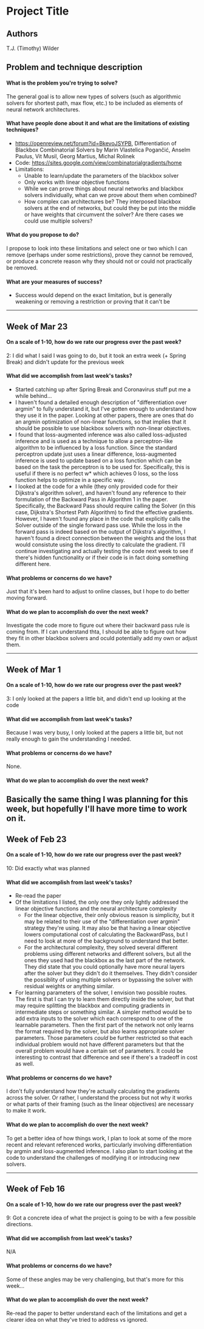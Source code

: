 # Project Title
## Authors
T.J. (Timothy) Wilder

## Problem and technique description

#### What is the problem you're trying to solve?
The general goal is to allow new types of solvers (such as algorithmic solvers for shortest path, max flow, etc.) to be included as elements of neural network architectures.

#### What have people done about it and what are the limitations of existing techniques?
- https://openreview.net/forum?id=BkevoJSYPB, Differentiation of Blackbox Combinatorial Solvers by Marin Vlastelica Pogančić, Anselm Paulus, Vit Musil, Georg Martius, Michal Rolinek
- Code: https://sites.google.com/view/combinatorialgradients/home
- Limitations:
    - Unable to learn/update the parameters of the blackbox solver
    - Only works with linear objective functions
    - While we can prove things about neural networks and blackbox solvers individually, what can we prove about them when combined?
    - How complex can architectures be? They interposed blackbox solvers at the end of networks, but could they be put into the middle or have weights that circumvent the solver? Are there cases we could use multiple solvers?
#### What do you propose to do?
I propose to look into these limitations and select one or two which I can remove (perhaps under some restrictions), prove they cannot be removed, or produce a concrete reason why they should not or could not practically be removed.

#### What are your measures of success?
- Success would depend on the exact limitation, but is generally weakening or removing a restriction or proving that it can't be
---
## Week of Mar 23

#### On a scale of 1-10, how do we rate our progress over the past week?
2: I did what I said I was going to do, but it took an extra week (+ Spring Break) and didn't update for the previous week

#### What did we accomplish from last week's tasks?
- Started catching up after Spring Break and Coronavirus stuff put me a while behind...
- I haven't found a detailed enough description of "differentiation over argmin" to fully understand it, but I've gotten enough to understand how they use it in the paper. Looking at other papers, there are ones that do an argmin optimization of non-linear functions, so that implies that it should be possible to use blackbox solvers with non-linear objectives.
- I found that loss-augmented inference was also called loss-adjusted inference and is used as a technique to allow a perceptron-like algorithm to be influenced by a loss function. Since the standard perceptron update just uses a linear difference, loss-augmented inference is used to update based on a loss function which can be based on the task the perceptron is to be used for. Specifically, this is useful if there is no perfect w* which achieves 0 loss, so the loss function helps to optimize in a specific way.
- I looked at the code for a while (they only provided code for their Dijkstra's algorithm solver), and haven't found any reference to their formulation of the Backward Pass in Algorithm 1 in the paper. Specifically, the Backward Pass should require calling the Solver (in this case, Dijkstra's Shortest Path Algorithm) to find the effective gradients. However, I haven't found any place in the code that explicitly calls the Solver outside of the single forward pass use. While the loss in the forward pass is indeed based on the output of Dijkstra's algorithm, I haven't found a direct connection between the weights and the loss that would consistute using the loss directly to calculate the gradient. I'll continue investigating and actually testing the code next week to see if there's hidden functionality or if their code is in fact doing something different here.

#### What problems or concerns do we have?
Just that it's been hard to adjust to online classes, but I hope to do better moving forward.

#### What do we plan to accomplish do over the next week?
Investigate the code more to figure out where their backward pass rule is coming from. If I can understand thta, I should be able to figure out how they fit in other blackbox solvers and oculd potentially add my own or adjust them.

---
## Week of Mar 1

#### On a scale of 1-10, how do we rate our progress over the past week?
3: I only looked at the papers a little bit, and didn't end up looking at the code

#### What did we accomplish from last week's tasks?
Because I was very busy, I only looked at the papers a little bit, but not really enough to gain the understanding I needed.

#### What problems or concerns do we have?
None.

#### What do we plan to accomplish do over the next week?
Basically the same thing I was planning for this week, but hopefully I'll have more time to work on it.
---

## Week of Feb 23

#### On a scale of 1-10, how do we rate our progress over the past week?
10: Did exactly what was planned

#### What did we accomplish from last week's tasks?
- Re-read the paper
- Of the limitations I listed, the only one they only lightly addressed the linear objective functions and the neural architecture complexity
    - For the linear objective, their only obvious reason is simplicity, but it may be related to their use of the "differentiation over argmin" strategy they're using. It may also be that having a linear objective lowers computational cost of calculating the BackwardPass, but I need to look at more of the background to understand that better.
    - For the architectural complexity, they solved several different problems using different networks and different solvers, but all the ones they used had the blackbox as the last part of the network. They did state that you could optionally have more neural layers after the solver but they didn't do it themselves. They didn't consider the possiblity of using multiple solvers or bypassing the solver with residual weights or anything similar.
- For learning parameters of the solver, I envision two possible routes. The first is that I can try to learn them directly inside the solver, but that may require splitting the blackbox and computing gradients in intermediate steps or something similar. A simpler method would be to add extra inputs to the solver which each correspond to one of the learnable parameters. Then the first part of the network not only learns the format required by the solver, but also learns appropriate solver parameters. Those parameters _could_ be further restricted so that each individual problem would not have different parameters but that the overall problem would have a certain set of parameters. It could be interesting to contrast that difference and see if there's a tradeoff in cost as well.

#### What problems or concerns do we have?
I don't fully understand how they're actually calculating the gradients across the solver. Or rather, I understand the process but not why it works or what parts of their framing (such as the linear objectives) are necessary to make it work.

#### What do we plan to accomplish do over the next week?
To get a better idea of how things work, I plan to look at some of the more recent and relevant referenced works, particularly involving differentiation by argmin and loss-augmented inference. I also plan to start looking at the code to understand the challenges of modifying it or introducing new solvers.

---

## Week of Feb 16

#### On a scale of 1-10, how do we rate our progress over the past week?
9: Got a concrete idea of what the project is going to be with a few possible directions.

#### What did we accomplish from last week's tasks?
N/A

#### What problems or concerns do we have?
Some of these angles may be very challenging, but that's more for this week...

#### What do we plan to accomplish do over the next week?
Re-read the paper to better understand each of the limitations and get a clearer idea on what they've tried to address vs ignored.
